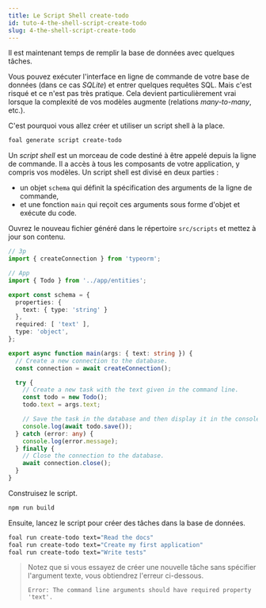 ```yaml
---
title: Le Script Shell create-todo
id: tuto-4-the-shell-script-create-todo
slug: 4-the-shell-script-create-todo
---
```


Il est maintenant temps de remplir la base de données avec quelques tâches.

Vous pouvez exécuter l'interface en ligne de commande de votre base de données (dans ce cas *SQLite*) et entrer quelques requêtes SQL. Mais c'est risqué et ce n'est pas très pratique. Cela devient particulièrement vrai lorsque la complexité de vos modèles augmente (relations *many-to-many*, etc.).

C'est pourquoi vous allez créer et utiliser un script shell à la place.

```sh
foal generate script create-todo
```

Un *script shell* est un morceau de code destiné à être appelé depuis la ligne de commande. Il a accès à tous les composants de votre application, y compris vos modèles. Un script shell est divisé en deux parties :

- un objet `schema` qui définit la spécification des arguments de la ligne de commande,
- et une fonction `main` qui reçoit ces arguments sous forme d'objet et exécute du code.

Ouvrez le nouveau fichier généré dans le répertoire `src/scripts` et mettez à jour son contenu.

```typescript
// 3p
import { createConnection } from 'typeorm';

// App
import { Todo } from '../app/entities';

export const schema = {
  properties: {
    text: { type: 'string' }
  },
  required: [ 'text' ],
  type: 'object',
};

export async function main(args: { text: string }) {
  // Create a new connection to the database.
  const connection = await createConnection();

  try {
    // Create a new task with the text given in the command line.
    const todo = new Todo();
    todo.text = args.text;

    // Save the task in the database and then display it in the console.
    console.log(await todo.save());
  } catch (error: any) {
    console.log(error.message);
  } finally {
    // Close the connection to the database.
    await connection.close();
  }
}

```

Construisez le script.

```sh
npm run build
```

Ensuite, lancez le script pour créer des tâches dans la base de données.

```sh
foal run create-todo text="Read the docs"
foal run create-todo text="Create my first application"
foal run create-todo text="Write tests"
```

> Notez que si vous essayez de créer une nouvelle tâche sans spécifier l'argument texte, vous obtiendrez l'erreur ci-dessous.
>
> `Error: The command line arguments should have required property 'text'.`
